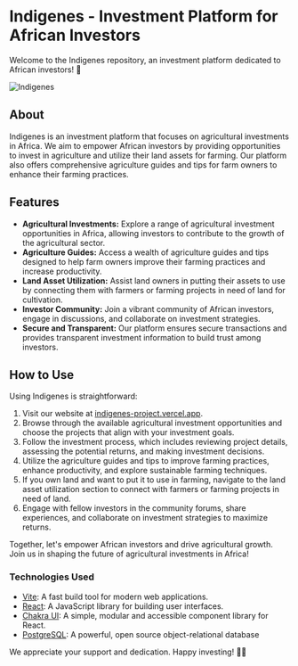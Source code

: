 # Indigenes - Investment Platform for African Investors

Welcome to the Indigenes repository, an investment platform dedicated to African investors! 💼

![Indigenes](https://i.ibb.co/nszRSJd/og-Site-View.jpg)

## About

Indigenes is an investment platform that focuses on agricultural investments in Africa. We aim to empower African investors by providing opportunities to invest in agriculture and utilize their land assets for farming. Our platform also offers comprehensive agriculture guides and tips for farm owners to enhance their farming practices.

## Features

- **Agricultural Investments:** Explore a range of agricultural investment opportunities in Africa, allowing investors to contribute to the growth of the agricultural sector.
- **Agriculture Guides:** Access a wealth of agriculture guides and tips designed to help farm owners improve their farming practices and increase productivity.
- **Land Asset Utilization:** Assist land owners in putting their assets to use by connecting them with farmers or farming projects in need of land for cultivation.
- **Investor Community:** Join a vibrant community of African investors, engage in discussions, and collaborate on investment strategies.
- **Secure and Transparent:** Our platform ensures secure transactions and provides transparent investment information to build trust among investors.

## How to Use

Using Indigenes is straightforward:

1. Visit our website at [indigenes-project.vercel.app](https://indigenes-project.vercel.app/).
2. Browse through the available agricultural investment opportunities and choose the projects that align with your investment goals.
3. Follow the investment process, which includes reviewing project details, assessing the potential returns, and making investment decisions.
4. Utilize the agriculture guides and tips to improve farming practices, enhance productivity, and explore sustainable farming techniques.
5. If you own land and want to put it to use in farming, navigate to the land asset utilization section to connect with farmers or farming projects in need of land.
6. Engage with fellow investors in the community forums, share experiences, and collaborate on investment strategies to maximize returns.

Together, let's empower African investors and drive agricultural growth. Join us in shaping the future of agricultural investments in Africa!

### Technologies Used

- [Vite](https://vitejs.dev/): A fast build tool for modern web applications.
- [React](https://reactjs.org/): A JavaScript library for building user interfaces.
- [Chakra UI](https://chakra-ui.com/): A simple, modular and accessible component library for React.
- [PostgreSQL](https://www.postgresql.org/): A powerful, open source object-relational database

We appreciate your support and dedication. Happy investing! 🌱💼
